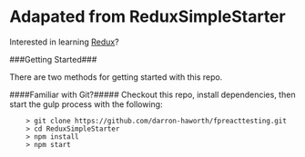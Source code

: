 # Adapated from ReduxSimpleStarter

Interested in learning [Redux](https://www.udemy.com/react-redux/)?

###Getting Started###

There are two methods for getting started with this repo.

####Familiar with Git?#####
Checkout this repo, install dependencies, then start the gulp process with the following:

```
	> git clone https://github.com/darron-haworth/fpreacttesting.git
	> cd ReduxSimpleStarter
	> npm install
	> npm start
```


